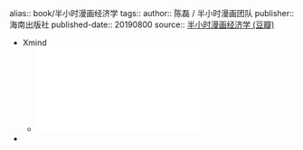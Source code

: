 alias:: book/半小时漫画经济学
tags:: 
author:: 陈磊 / 半小时漫画团队 
publisher:: 海南出版社
published-date:: 20190800
source:: [半小时漫画经济学 (豆瓣)](https://book.douban.com/subject/34800351/)

- Xmind
  - ![半小时漫画经济学](..\assets\book\半小时漫画经济学\生活中的经济.pdf)
-